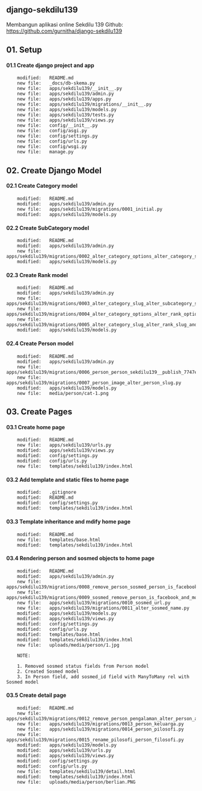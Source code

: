 ## django-sekdilu139
Membangun aplikasi online Sekdilu 139
Github: https://github.com/gurnitha/django-sekdilu139


## 01. Setup

#### 01.1 Create django project and app

        modified:   README.md
        new file:   _docs/db-skema.py
        new file:   apps/sekdilu139/__init__.py
        new file:   apps/sekdilu139/admin.py
        new file:   apps/sekdilu139/apps.py
        new file:   apps/sekdilu139/migrations/__init__.py
        new file:   apps/sekdilu139/models.py
        new file:   apps/sekdilu139/tests.py
        new file:   apps/sekdilu139/views.py
        new file:   config/__init__.py
        new file:   config/asgi.py
        new file:   config/settings.py
        new file:   config/urls.py
        new file:   config/wsgi.py
        new file:   manage.py


## 02. Create Django Model

#### 02.1 Create Category model

        modified:   README.md
        modified:   apps/sekdilu139/admin.py
        new file:   apps/sekdilu139/migrations/0001_initial.py
        modified:   apps/sekdilu139/models.py

#### 02.2 Create SubCategory model

        modified:   README.md
        modified:   apps/sekdilu139/admin.py
        new file:   apps/sekdilu139/migrations/0002_alter_category_options_alter_category_slug_and_more.py
        modified:   apps/sekdilu139/models.py

#### 02.3 Create Rank model

        modified:   README.md
        modified:   apps/sekdilu139/admin.py
        new file:   apps/sekdilu139/migrations/0003_alter_category_slug_alter_subcategory_slug_rank.py
        new file:   apps/sekdilu139/migrations/0004_alter_category_options_alter_rank_options_and_more.py
        new file:   apps/sekdilu139/migrations/0005_alter_category_slug_alter_rank_slug_and_more.py
        modified:   apps/sekdilu139/models.py

#### 02.4 Create Person model

        modified:   README.md
        modified:   apps/sekdilu139/admin.py
        new file:   apps/sekdilu139/migrations/0006_person_person_sekdilu139__publish_7747e8_idx.py
        new file:   apps/sekdilu139/migrations/0007_person_image_alter_person_slug.py
        modified:   apps/sekdilu139/models.py
        new file:   media/person/cat-1.png


## 03. Create Pages

#### 03.1 Create home page

        modified:   README.md
        new file:   apps/sekdilu139/urls.py
        modified:   apps/sekdilu139/views.py
        modified:   config/settings.py
        modified:   config/urls.py
        new file:   templates/sekdilu139/index.html

#### 03.2 Add template and static files to home page

        modified:   .gitignore
        modified:   README.md
        modified:   config/settings.py
        modified:   templates/sekdilu139/index.html

#### 03.3 Template inheritance and mdify home page

        modified:   README.md
        new file:   templates/base.html
        modified:   templates/sekdilu139/index.html

#### 03.4 Rendering person and sosmed objects to home page

        modified:   README.md
        modified:   apps/sekdilu139/admin.py
        new file:   apps/sekdilu139/migrations/0008_remove_person_sosmed_person_is_facebook_and_more.py
        new file:   apps/sekdilu139/migrations/0009_sosmed_remove_person_is_facebook_and_more.py
        new file:   apps/sekdilu139/migrations/0010_sosmed_url.py
        new file:   apps/sekdilu139/migrations/0011_alter_sosmed_name.py
        modified:   apps/sekdilu139/models.py
        modified:   apps/sekdilu139/views.py
        modified:   config/settings.py
        modified:   config/urls.py
        modified:   templates/base.html
        modified:   templates/sekdilu139/index.html
        new file:   uploads/media/person/1.jpg

        NOTE:

        1. Removed sosmed status fields from Person model
        2. Created Sosmed model
        3. In Person field, add sosmed_id field with ManyToMany rel with Sosmed model

#### 03.5 Create detail page

        modified:   README.md
        new file:   apps/sekdilu139/migrations/0012_remove_person_pengalaman_alter_person_about_me_and_more.py
        new file:   apps/sekdilu139/migrations/0013_person_keluarga.py
        new file:   apps/sekdilu139/migrations/0014_person_pilosofi.py
        new file:   apps/sekdilu139/migrations/0015_rename_pilosofi_person_filosofi.py
        modified:   apps/sekdilu139/models.py
        modified:   apps/sekdilu139/urls.py
        modified:   apps/sekdilu139/views.py
        modified:   config/settings.py
        modified:   config/urls.py
        new file:   templates/sekdilu139/detail.html
        modified:   templates/sekdilu139/index.html
        new file:   uploads/media/person/berlian.PNG